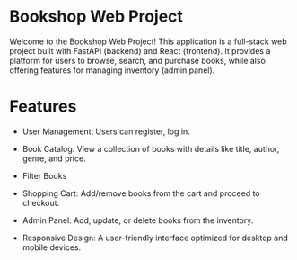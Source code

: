 # Bookshop Web Project
Welcome to the Bookshop Web Project! This application is a full-stack web project built with FastAPI (backend) and React (frontend). It provides a platform for users to browse, search, and purchase books, while also offering features for managing inventory (admin panel).

# Features
- User Management: Users can register, log in.

- Book Catalog: View a collection of books with details like title, author, genre, and price.

- Filter Books

- Shopping Cart: Add/remove books from the cart and proceed to checkout.

- Admin Panel: Add, update, or delete books from the inventory.

- Responsive Design: A user-friendly interface optimized for desktop and mobile devices.

